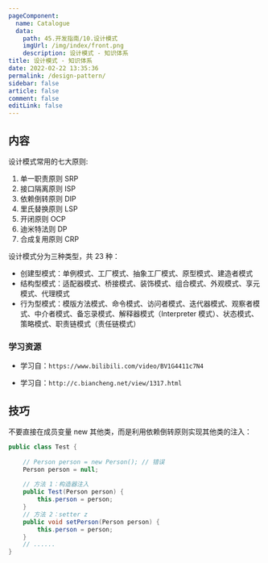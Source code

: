 ```yaml
---
pageComponent: 
  name: Catalogue
  data: 
    path: 45.开发指南/10.设计模式
    imgUrl: /img/index/front.png
    description: 设计模式 - 知识体系
title: 设计模式 - 知识体系
date: 2022-02-22 13:35:36
permalink: /design-pattern/
sidebar: false
article: false
comment: false
editLink: false
---
```


## 内容

设计模式常用的七大原则:

1. 单一职责原则 SRP
2. 接口隔离原则 ISP
3. 依赖倒转原则 DIP
4. 里氏替换原则 LSP
5. 开闭原则 OCP
6. 迪米特法则 DP
7. 合成复用原则 CRP

设计模式分为三种类型，共 23 种：

- 创建型模式：单例模式、工厂模式、抽象工厂模式、原型模式、建造者模式
- 结构型模式：适配器模式、桥接模式、装饰模式、组合模式、外观模式、享元模式、代理模式
- 行为型模式：模版方法模式、命令模式、访问者模式、迭代器模式、观察者模式、中介者模式、备忘录模式、解释器模式（Interpreter 模式）、状态模式、策略模式、职责链模式（责任链模式）

### 学习资源

- 学习自：`https://www.bilibili.com/video/BV1G4411c7N4`

- 学习自：`http://c.biancheng.net/view/1317.html`

## 技巧

不要直接在成员变量 new 其他类，而是利用依赖倒转原则实现其他类的注入：

```java
public class Test {
    
    // Person person = new Person(); // 错误
    Person person = null;
    
    // 方法 1：构造器注入
    public Test(Person person) {
        this.person = person;
    }
    // 方法 2：setter z
    public void setPerson(Person person) {
        this.person = person;
    }
    // ......
}
```
